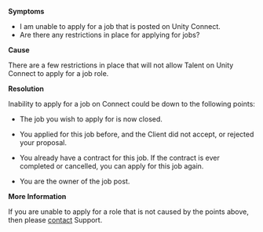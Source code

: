 
        

**Symptoms** 

*   I am unable to apply for a job that is posted on Unity Connect.
*   Are there any restrictions in place for applying for jobs?

**Cause** 

There are a few restrictions in place that will not allow Talent on Unity Connect to apply for a job role.

**Resolution** 

Inability to apply for a job on Connect could be down to the following points:

*   The job you wish to apply for is now closed.

*   You applied for this job before, and the Client did not accept, or rejected your proposal.

*   You already have a contract for this job. If the contract is ever completed or cancelled, you can apply for this job again.

*   You are the owner of the job post.

**More Information** 

If you are unable to apply for a role that is not caused by the points above, then please [contact](/hc/en-us/requests/new%20) Support.

      